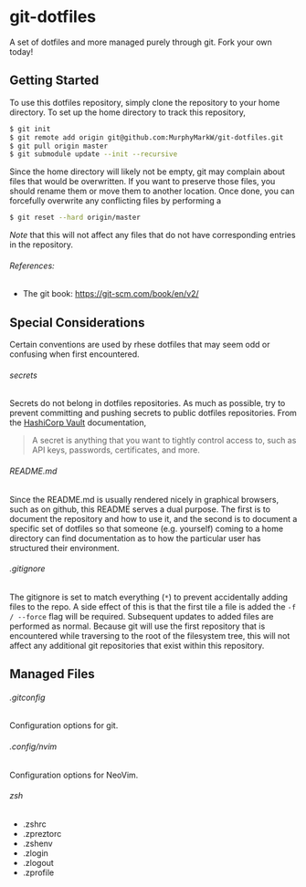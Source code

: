 # git-dotfiles

A set of dotfiles and more managed purely through git. Fork your own today!

## Getting Started

To use this dotfiles repository, simply clone the repository to your home
directory. To set up the home directory to track this repository,

```bash
$ git init
$ git remote add origin git@github.com:MurphyMarkW/git-dotfiles.git
$ git pull origin master
$ git submodule update --init --recursive
```

Since the home directory will likely not be empty, git may complain about
files that would be overwritten. If you want to preserve those files, you
should rename them or move them to another location. Once done, you can
forcefully overwrite any conflicting files by performing a

```bash
$ git reset --hard origin/master
```

*Note* that this will not affect any files that do not have corresponding
entries in the repository.

###### References:
- The git book: https://git-scm.com/book/en/v2/

## Special Considerations

Certain conventions are used by rhese dotfiles that may seem odd or confusing
when first encountered.

###### secrets
Secrets do not belong in dotfiles repositories. As much as possible, try to
prevent committing and pushing secrets to public dotfiles repositories. From
the [HashiCorp Vault](https://www.vaultproject.io/) documentation,

> A secret is anything that you want to tightly control access to,
> such as API keys, passwords, certificates, and more.

###### README.md
Since the README.md is usually rendered nicely in graphical browsers, such
as on github, this README serves a dual purpose. The first is to document
the repository and how to use it, and the second is to document a specific
set of dotfiles so that someone (e.g. yourself) coming to a home directory
can find documentation as to how the particular user has structured their
environment.

###### .gitignore
The gitignore is set to match everything (`*`) to prevent accidentally adding
files to the repo. A side effect of this is that the first tile a file is
added the `-f / --force` flag will be required. Subsequent updates to added
files are performed as normal. Because git will use the first repository that
is encountered while traversing to the root of the filesystem tree, this will
not affect any additional git repositories that exist within this repository.

## Managed Files

###### .gitconfig
Configuration options for git.

###### .config/nvim
Configuration options for NeoVim.

###### zsh
- .zshrc
- .zpreztorc
- .zshenv
- .zlogin
- .zlogout
- .zprofile

